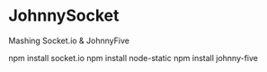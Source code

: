 JohnnySocket
============

Mashing Socket.io &amp; JohnnyFive

npm install socket.io
npm install node-static
npm install johnny-five
